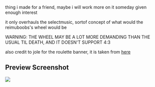 thing i made for a friend, maybe i will work more on it someday given enough interest

it only overhauls the selectmusic, sortof concept of what would the reimuboobs's wheel would be

WARNING: THE WHEEL MAY BE A LOT MORE DEMANDING THAN THE USUAL TIL DEATH, AND IT DOESN'T SUPPORT 4:3

also credit to jole for the roulette banner, it is taken from [here](https://github.com/joleskins/etterna-united)

## Preview Screenshot 

<img src="https://raw.githubusercontent.com/ifwas/reimuboobs-theme/main/Graphics/screenshot/fancy.png"/>